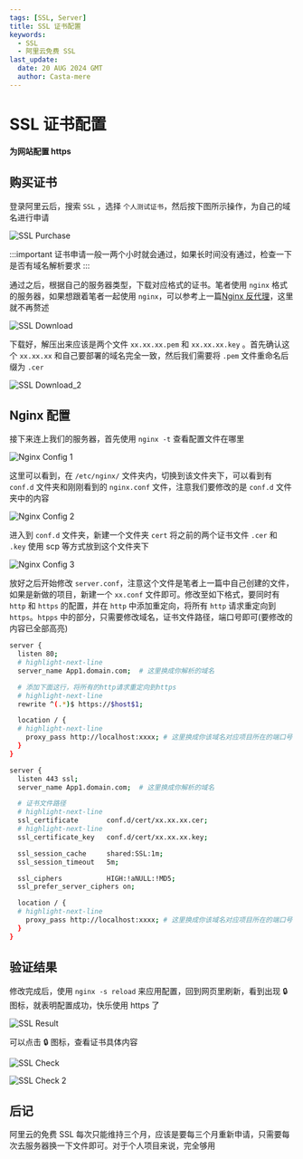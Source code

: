 ```yaml
---
tags: [SSL, Server]
title: SSL 证书配置
keywords:
  - SSL
  - 阿里云免费 SSL
last_update:
  date: 20 AUG 2024 GMT
  author: Casta-mere
---
```


# SSL 证书配置

**为网站配置 https**

## 购买证书

登录阿里云后，搜索 `SSL` ，选择 `个人测试证书`，然后按下图所示操作，为自己的域名进行申请

![SSL Purchase](./image/SSL证书配置/SSLpurchase.png)

:::important
证书申请一般一两个小时就会通过，如果长时间没有通过，检查一下是否有域名解析要求
:::

通过之后，根据自己的服务器类型，下载对应格式的证书。笔者使用 `nginx` 格式的服务器，如果想跟着笔者一起使用 `nginx`，可以参考上一篇[Nginx 反代理]，这里就不再赘述

![SSL Download](./image/SSL证书配置/SSLdownload.png)

下载好，解压出来应该是两个文件 `xx.xx.xx.pem` 和 `xx.xx.xx.key` 。首先确认这个 `xx.xx.xx` 和自己要部署的域名完全一致，然后我们需要将 `.pem` 文件重命名后缀为 `.cer`

![SSL Download_2](./image/SSL证书配置/SSLdownload_2.png)

## Nginx 配置

接下来连上我们的服务器，首先使用 `nginx -t` 查看配置文件在哪里

![Nginx Config 1](./image/SSL证书配置/nginxconfig_1.png)

这里可以看到，在 `/etc/nginx/` 文件夹内，切换到该文件夹下，可以看到有 `conf.d` 文件夹和刚刚看到的 `nginx.conf` 文件，注意我们要修改的是 `conf.d` 文件夹中的内容

![Nginx Config 2](./image/SSL证书配置/nginxconfig_2.png)

进入到 `conf.d` 文件夹，新建一个文件夹 `cert` 将之前的两个证书文件 `.cer` 和 `.key` 使用 scp 等方式放到这个文件夹下

![Nginx Config 3](./image/SSL证书配置/nginxconfig_3.png)

放好之后开始修改 `server.conf`，注意这个文件是笔者上一篇中自己创建的文件，如果是新做的项目，新建一个 `xx.conf` 文件即可。修改至如下格式，要同时有 `http` 和 `https` 的配置，并在 `http` 中添加重定向，将所有 `http` 请求重定向到 `https`。`htpps` 中的部分，只需要修改域名，证书文件路径，端口号即可(要修改的内容已全部高亮)

```bash showLineNumbers title="server.conf"
server {
  listen 80;
  # highlight-next-line
  server_name App1.domain.com;  # 这里换成你解析的域名

  # 添加下面这行，将所有的http请求重定向到https
  # highlight-next-line
  rewrite ^(.*)$ https://$host$1;

  location / {
  # highlight-next-line
    proxy_pass http://localhost:xxxx; # 这里换成你该域名对应项目所在的端口号
  }
}

server {
  listen 443 ssl;
  server_name App1.domain.com;  # 这里换成你解析的域名

  # 证书文件路径
  # highlight-next-line
  ssl_certificate       conf.d/cert/xx.xx.xx.cer;
  # highlight-next-line
  ssl_certificate_key   conf.d/cert/xx.xx.xx.key;

  ssl_session_cache     shared:SSL:1m;
  ssl_session_timeout   5m;

  ssl_ciphers           HIGH:!aNULL:!MD5;
  ssl_prefer_server_ciphers on;

  location / {
  # highlight-next-line
    proxy_pass http://localhost:xxxx; # 这里换成你该域名对应项目所在的端口号
  }
}
```

## 验证结果

修改完成后，使用 `nginx -s reload` 来应用配置，回到网页里刷新，看到出现 🔒 图标，就表明配置成功，快乐使用 https 了

![SSL Result](./image/SSL证书配置/success.png)

可以点击 🔒 图标，查看证书具体内容

![SSL Check](./image/SSL证书配置/SSLcheck_1.png)

![SSL Check 2](./image/SSL证书配置/SSLcheck_2.png)

## 后记

阿里云的免费 SSL 每次只能维持三个月，应该是要每三个月重新申请，只需要每次去服务器换一下文件即可。对于个人项目来说，完全够用

[Nginx 反代理]: ./NginxReverseProxy
